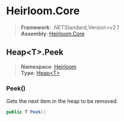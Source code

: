# Heirloom.Core

> **Framework**: .NETStandard,Version=v2.1  
> **Assembly**: [Heirloom.Core][0]  

## Heap\<T>.Peek

> **Namespace**: [Heirloom][0]  
> **Type**: [Heap\<T>][1]  

### Peek()

Gets the next item in the heap to be removed.

```cs
public T Peek()
```

[0]: ../../../Heirloom.Core.md
[1]: ../Heap[T].md
